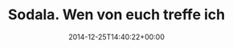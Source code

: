 ---
retweeted: false
source: <a href="http://mvilla.it/fenix" rel="nofollow">Fenix for Android</a>
entities:
  hashtags:
  - text: 31C3
    indices:
    - '40'
    - '45'
  symbols: []
  user_mentions: []
  urls: []
display_text_range:
- '0'
- '46'
favorite_count: '3'
id_str: '548126108890435585'
truncated: false
retweet_count: '0'
id: '548126108890435585'
created_at: Thu Dec 25 14:40:22 +0000 2014
favorited: false
full_text: 'Sodala. Wen von euch treffe ich auf dem #31C3?'
lang: de
tags:
- 31C3
- pesos:twitter
date: '2014-12-25T14:40:22+00:00'
src: https://twitter.com/bascht/status/548126108890435585
original_url: https://twitter.com/bascht/status/548126108890435585
type: twitter_tweet
text: 'Sodala. Wen von euch treffe ich auf dem #31C3?'
title: Sodala. Wen von euch treffe ich

---